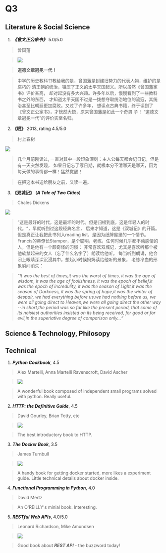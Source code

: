 # Q3

## Literature & Social Science
1. ***《曾文正公家书》*** 5.0/5.0

  > 曾国藩

  > ![](https://raw.githubusercontent.com/ArthurChiao/reading/master/image/zeng_family_letters.jpg)

  > **道德文章冠冕一代！**

  > 中学的历史教科书教给我的是，曾国藩是封建旧势力的代表人物，维护的是腐朽的
  清王朝的统治，镇压了正义的太平天国起义。所以虽然《曾国藩家书》评价甚高，
  却对起没有多大兴趣。许多年以后，慢慢看到了一些教科书之外的东西，
  才知道太平天国不过是一拨想夺取统治地位的流寇，其统治甚至比朝廷更加腐败。又过了许多年，
  想读点古典书籍，终于读到了《曾文正公家书》，才恍然大悟，原来曾国藩是如此一个奇男
  子！
  “道德文章冠冕一代”的评价实至名归。


2. **《眠》** 2013, rating 4.5/5.0

  > 村上春树

  ![](https://raw.githubusercontent.com/ArthurChiao/reading/master/image/mian_cscs.jpg)

  > 几个月前刚读过, 一直对其中一段印象深刻：主人公每天都会记日记，但是有一天突然发现，
  如果日记忘了写日期，就根本分不清哪天是哪天，因为每天做的事情都一样！猛然觉醒！

  > 在把这本书送给朋友之前，又读一遍。


3. **《双城记》** (***A Tale of Two Cities***)

  > Chales Dickens

  ![](https://raw.githubusercontent.com/ArthurChiao/reading/master/image/a_tale_of_two_cities.jpg)

  > ”这是最好的时代，这是最坏的时代。但是归根到底，这是年轻人的时代。“，早就听到过这段经典名言，
  后来才知道，这是《双城记》的开篇。但是真正让我把此书列入reading list，是因为纸牌屋里的一个情节。
  Francis的幕僚长Stamper，是个聪明，老练，任何时候几乎都不动感情的人，但是他有一个颇奇怪的习惯：
  非常喜欢双城记，尤其是喜欢听那个被他软禁起来的女人（忘了什么名字了）朗读给他听。
  每当听到朗诵，他会闭上眼睛深深沉浸其中，想起小时候妈妈读给他听的景象，
  老练冷血的形象瞬间消失：

  > *”It was the best of times,it was the worst of times,
  it was the age of wisdom, it was the age of foolishness,
  it was the epoch of belief,it was the epoch of incredulity,
  it was the season of Light,it was the season of Darkness,
  it was the spring of hope,it was the winter of despair,
  we had everything before us,we had nothing before us,
  we were all going direct to Heaven,we were all going direct the other way
  --in short,the period was so far like the present period,
  that some of its noisiest authorities insisted on its being received,
  for good or for evil,in the superlative degree of comparison only...“*


## Science & Technology, Philosopy


## Technical
1. ***Python Cookbook***, 4.5

  > Alex Martelli, Anna Martelli Ravenscroft, David Ascher

  > ![](https://raw.githubusercontent.com/ArthurChiao/reading/master/image/python_cookbook_2e.jpg)

  > A wonderful book composed of independent small programs solved with python.
  > Really useful.


2. ***HTTP: the Definitive Guide***, 4.5

  > David Gourley, Brian Totty, etc

  > ![](https://raw.githubusercontent.com/ArthurChiao/reading/master/image/http_definitive_guide.jpg)

  > The best introductory book to HTTP.


3. ***The Docker Book***, 3.5

  > James Turnbull

  > ![](https://raw.githubusercontent.com/ArthurChiao/reading/master/image/dockerbook.jpg)

  > A handy book for getting docker started, more likes a experiment guide.
  > Little technical details about docker inside.


4. ***Functional Programming in Python***, 4.0

  > David Mertz

  > An O'REILLY's minial book. Interesting.


5. ***RESTful Web APIs***, 4.0/5.0

  > Leonard Richardson, Mike Amundsen

  > ![](https://raw.githubusercontent.com/ArthurChiao/reading/master/image/restful_web_apis.jpg)

  > Good book about ***REST API*** - the buzzword today!
